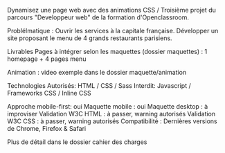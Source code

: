 Dynamisez une page web avec des animations CSS / Troisième projet du parcours "Developpeur web" de la formation d'Openclassroom.

Problélmatique : 
Ouvrir les services à la capitale française.
Développer un site proposant le menu de 4 grands restaurants parisiens.


Livrables
Pages à intégrer selon les maquettes (dossier maquettes) : 1 homepage + 4 pages menu

Animation  : video exemple dans le dossier maquette/animation


Technologies
Autorisés: HTML / CSS / Sass
Interdit: Javascript / Frameworks CSS / Inline CSS


Approche mobile-first: oui
Maquette mobile : oui
Maquette desktop : à improviser
Validation W3C HTML : à passer, warning autorisés
Validation W3C CSS : à passer, warning autorisés
Compatibilité : Dernières versions de Chrome, Firefox & Safari

Plus de détail dans le dossier cahier des charges